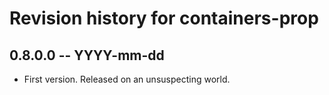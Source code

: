 # Revision history for containers-prop

## 0.8.0.0 -- YYYY-mm-dd

* First version. Released on an unsuspecting world.
